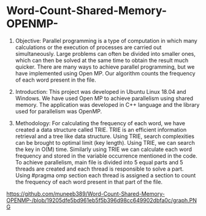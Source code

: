 # Word-Count-Shared-Memory-OPENMP-


1.	Objective: 
Parallel programming is a type of computation in which many calculations or the execution of processes are carried out simultaneously.
Large problems can often be divided into smaller ones, which can then be solved at the same time to obtain the result much quicker. 
There are many ways to achieve parallel programming, but we have implemented using Open MP.
Our algorithm counts the frequency of each word present in the file.

2.	Introduction:
This project was developed in Ubuntu Linux 18.04 and Windows. We have used Open MP to achieve parallelism using shared memory.
The application was developed in C++ language and the library used for parallelism was OpenMP.


3.	Methodology:
For calculating the frequency of each word, we have created a data structure called TRIE.
TRIE is an efficient information retrieval and a tree like data structure. Using TRIE, search complexities can be brought to optimal limit (key length). Using TRIE,
we can search the key in O(M) time. Similarly using TRIE we can calculate each word frequency and stored in the variable occurrence mentioned in the code. 
To achieve parallelism, main file is divided into 5 equal parts and 5 threads are created and each thread is responsible to solve a part.
Using #pragma omp section each thread is assigned a section to count the frequency of each word present in that part of the file.


https://github.com/muneeb389/Word-Count-Shared-Memory-OPENMP-/blob/19205dfe5bd961eb5f5b396d98cc649902dbfa0c/graph.PNG
